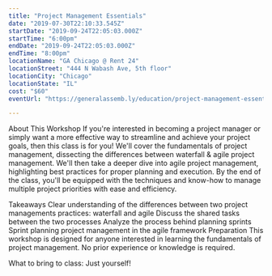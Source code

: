 ```yaml
---
title: "Project Management Essentials"
date: "2019-07-30T22:10:33.545Z"
startDate: "2019-09-24T22:05:03.000Z"
startTime: "6:00pm"
endDate: "2019-09-24T22:05:03.000Z"
endTime: "8:00pm"
locationName: "GA Chicago @ Rent 24"
locationStreet: "444 N Wabash Ave, 5th floor"
locationCity: "Chicago"
locationState: "IL"
cost: "$60"
eventUrl: "https://generalassemb.ly/education/project-management-essentials/chicago/78022"

---
```


About This Workshop
If you're interested in becoming a project manager or simply want a more effective way to streamline and achieve your project goals, then this class is for you! We'll cover the fundamentals of project management, dissecting the differences between waterfall & agile project management. We'll then take a deeper dive into agile project management, highlighting best practices for proper planning and execution. By the end of the class, you'll be equipped with the techniques and know-how to manage multiple project priorities with ease and efficiency.

Takeaways
Clear understanding of the differences between two project managements practices: waterfall and agile
Discuss the shared tasks between the two processes
Analyze the process behind planning sprints
Sprint planning project management in the agile framework
Preparation
This workshop is designed for anyone interested in learning the fundamentals of project management. No prior experience or knowledge is required.

What to bring to class: Just yourself!


